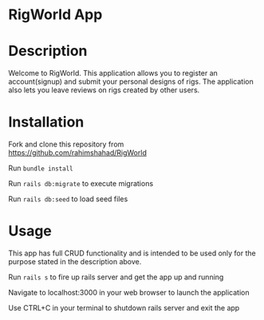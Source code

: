 # RigWorld App

# Description
Welcome to RigWorld. This application allows you to register an account(signup) and submit your personal designs of rigs. The application also lets you leave reviews on rigs created by other users.

# Installation
Fork and clone this repository from https://github.com/rahimshahad/RigWorld

Run `bundle install`

Run `rails db:migrate` to execute migrations

Run `rails db:seed` to load seed files

# Usage
This app has full CRUD functionality and is intended to be used only for the purpose stated in the description above.

Run `rails s` to fire up rails server and get the app up and running

Navigate to localhost:3000 in your web browser to launch the application

Use CTRL+C in your terminal to shutdown rails server and exit the app


